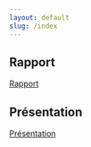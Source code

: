 ```yaml
---
layout: default
slug: /index
---
```

<!--  -->   

## Rapport 

[Rapport](https://labs-web.github.io/lab-crud-laravel-basic/rapport.)

## Présentation 
[Présentation]()